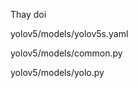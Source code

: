 Thay doi 
<space><space>

yolov5/models/yolov5s.yaml
<space><space>

yolov5/models/common.py
<space><space>

yolov5/models/yolo.py
<space><space>
